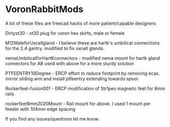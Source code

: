 # VoronRabbitMods
A lot of these files are freecad hacks of more patient/capable designers

Dirtyxt30 - xt30 plug for voron hex skirts, male or female

M12MaleforUxcellgland - I believe these are hartk's umbilical connections for the 2.4 gantry. modified to fix uxcell glands.

nemaUmbilicalforHartKconnectors - modified nema mount for hartk gland connectors for AB used with above for a more sturdy solution

PTFEENTRY10Degree - ERCP effort to reduce footprint by removing ecas. mirror sliding arm and install ptfeentry extending towards spool.

Rockerfeet-fusion001 - ERCP modification of Str1pes magnetic feet for 8mm rails

rockerfeet8mm2020Mount - Rail mount for above. I used 1 mount per feeder with 104mm edge spacing 


If you find any issues/questions let me know.
